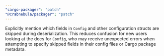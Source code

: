 ```yaml
---
"cargo-packager": "patch"
"@crabnebula/packager": "patch"
---
```


Explicitly mention which fields in `Config` and other configuration structs
are skipped during deserialization.
This reduces confusion for new users looking at the docs for `Config`,
who may receive unexpected errors when attempting to specify skipped fields
in their config files or Cargo package metadata.     

